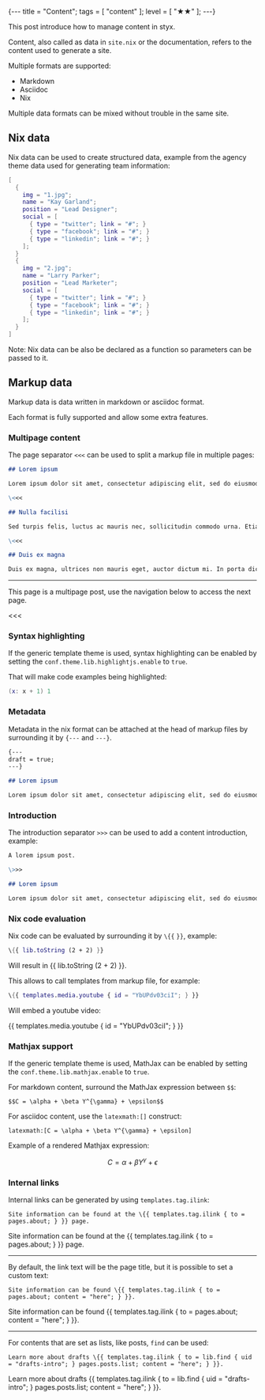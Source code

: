 {---
title = "Content";
tags = [ "content" ];
level = [ "★★" ];
---}

This post introduce how to manage content in styx.

>>>

Content, also called as data in `site.nix` or the documentation, refers to the content used to generate a site.

Multiple formats are supported:

- Markdown
- Asciidoc
- Nix

Multiple data formats can be mixed without trouble in the same site.

## Nix data

Nix data can be used to create structured data, example from the agency theme data used for generating team information:

```nix
[
  {
    img = "1.jpg";
    name = "Kay Garland";
    position = "Lead Designer";
    social = [
      { type = "twitter"; link = "#"; }
      { type = "facebook"; link = "#"; }
      { type = "linkedin"; link = "#"; }
    ];
  }
  {
    img = "2.jpg";
    name = "Larry Parker";
    position = "Lead Marketer";
    social = [
      { type = "twitter"; link = "#"; }
      { type = "facebook"; link = "#"; }
      { type = "linkedin"; link = "#"; }
    ];
  }
]
```

Note: Nix data can be also be declared as a function so parameters can be passed to it.

## Markup data

Markup data is data written in markdown or asciidoc format.

Each format is fully supported and allow some extra features.

### Multipage content

The page separator `<<<` can be used to split a markup file in multiple pages:

```markdown
## Lorem ipsum

Lorem ipsum dolor sit amet, consectetur adipiscing elit, sed do eiusmod tempor incididunt ut labore et dolore magna aliqua.

\<<<

## Nulla facilisi

Sed turpis felis, luctus ac mauris nec, sollicitudin commodo urna. Etiam eleifend interdum velit, quis egestas elit commodo nec.

\<<< 

## Duis ex magna

Duis ex magna, ultrices non mauris eget, auctor dictum mi. In porta dictum finibus. Nulla ultricies nunc ut risus maximus, non maximus nunc elementum.
```

---

This page is a multipage post, use the navigation below to access the next page.

<<<

### Syntax highlighting

If the generic template theme is used, syntax highlighting can be enabled by setting the `conf.theme.lib.highlightjs.enable` to `true`.

That will make code examples being highlighted:

```nix
(x: x + 1) 1
```

### Metadata

Metadata in the nix format can be attached at the head of markup files by surrounding it by `{---` and `---}`.

```markdown
{---
draft = true;
---}

## Lorem ipsum

Lorem ipsum dolor sit amet, consectetur adipiscing elit, sed do eiusmod tempor incididunt ut labore et dolore magna aliqua.
```

### Introduction

The introduction separator `>>>` can be used to add a content introduction, example:

```markdown
A lorem ipsum post.

\>>>

## Lorem ipsum

Lorem ipsum dolor sit amet, consectetur adipiscing elit, sed do eiusmod tempor incididunt ut labore et dolore magna aliqua.
```

### Nix code evaluation

Nix code can be evaluated by surrounding it by `\{{` `}}`, example:

```nix
\{{ lib.toString (2 + 2) }}
```

Will result in {{ lib.toString (2 + 2) }}.

This allows to call templates from markup file, for example:

```nix
\{{ templates.media.youtube { id = "YbUPdv03ciI"; } }}
```

Will embed a youtube video:

{{ templates.media.youtube { id = "YbUPdv03ciI"; } }}


### Mathjax support

If the generic template theme is used, MathJax can be enabled by setting the `conf.theme.lib.mathjax.enable` to `true`.

For markdown content, surround the MathJax expression between `$$`:

```
$$C = \alpha + \beta Y^{\gamma} + \epsilon$$
```

For asciidoc content, use the `latexmath:[]` construct:

```
latexmath:[C = \alpha + \beta Y^{\gamma} + \epsilon]
```

Example of a rendered Mathjax expression:

$$C = \alpha + \beta Y^{\gamma} + \epsilon$$

### Internal links

Internal links can be generated by using `templates.tag.ilink`:

```
Site information can be found at the \{{ templates.tag.ilink { to = pages.about; } }} page.
```

Site information can be found at the {{ templates.tag.ilink { to = pages.about; } }} page.

---

By default, the link text will be the page title, but it is possible to set a custom text:

```
Site information can be found \{{ templates.tag.ilink { to = pages.about; content = "here"; } }}.
```

Site information can be found {{ templates.tag.ilink { to = pages.about; content = "here"; } }}.

---

For contents that are set as lists, like posts, `find` can be used:

```
Learn more about drafts \{{ templates.tag.ilink { to = lib.find { uid = "drafts-intro"; } pages.posts.list; content = "here"; } }}.
```

Learn more about drafts {{ templates.tag.ilink { to = lib.find { uid = "drafts-intro"; } pages.posts.list; content = "here"; } }}.

